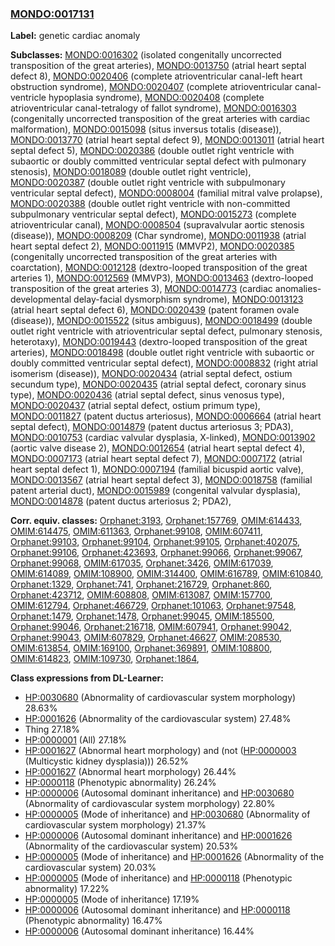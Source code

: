 
### [MONDO:0017131](http://purl.obolibrary.org/obo/MONDO_0017131)
**Label:** genetic cardiac anomaly

**Subclasses:** [MONDO:0016302](http://purl.obolibrary.org/obo/MONDO_0016302) (isolated congenitally uncorrected transposition of the great arteries), [MONDO:0013750](http://purl.obolibrary.org/obo/MONDO_0013750) (atrial heart septal defect 8), [MONDO:0020406](http://purl.obolibrary.org/obo/MONDO_0020406) (complete atrioventricular canal-left heart obstruction syndrome), [MONDO:0020407](http://purl.obolibrary.org/obo/MONDO_0020407) (complete atrioventricular canal-ventricle hypoplasia syndrome), [MONDO:0020408](http://purl.obolibrary.org/obo/MONDO_0020408) (complete atrioventricular canal-tetralogy of fallot syndrome), [MONDO:0016303](http://purl.obolibrary.org/obo/MONDO_0016303) (congenitally uncorrected transposition of the great arteries with cardiac malformation), [MONDO:0015098](http://purl.obolibrary.org/obo/MONDO_0015098) (situs inversus totalis (disease)), [MONDO:0013770](http://purl.obolibrary.org/obo/MONDO_0013770) (atrial heart septal defect 9), [MONDO:0013011](http://purl.obolibrary.org/obo/MONDO_0013011) (atrial heart septal defect 5), [MONDO:0020386](http://purl.obolibrary.org/obo/MONDO_0020386) (double outlet right ventricle with subaortic or doubly committed ventricular septal defect with pulmonary stenosis), [MONDO:0018089](http://purl.obolibrary.org/obo/MONDO_0018089) (double outlet right ventricle), [MONDO:0020387](http://purl.obolibrary.org/obo/MONDO_0020387) (double outlet right ventricle with subpulmonary ventricular septal defect), [MONDO:0008004](http://purl.obolibrary.org/obo/MONDO_0008004) (familial mitral valve prolapse), [MONDO:0020388](http://purl.obolibrary.org/obo/MONDO_0020388) (double outlet right ventricle with non-committed subpulmonary ventricular septal defect), [MONDO:0015273](http://purl.obolibrary.org/obo/MONDO_0015273) (complete atrioventricular canal), [MONDO:0008504](http://purl.obolibrary.org/obo/MONDO_0008504) (supravalvular aortic stenosis (disease)), [MONDO:0008209](http://purl.obolibrary.org/obo/MONDO_0008209) (Char syndrome), [MONDO:0011938](http://purl.obolibrary.org/obo/MONDO_0011938) (atrial heart septal defect 2), [MONDO:0011915](http://purl.obolibrary.org/obo/MONDO_0011915) (MMVP2), [MONDO:0020385](http://purl.obolibrary.org/obo/MONDO_0020385) (congenitally uncorrected transposition of the great arteries with coarctation), [MONDO:0012128](http://purl.obolibrary.org/obo/MONDO_0012128) (dextro-looped transposition of the great arteries 1), [MONDO:0012569](http://purl.obolibrary.org/obo/MONDO_0012569) (MMVP3), [MONDO:0013463](http://purl.obolibrary.org/obo/MONDO_0013463) (dextro-looped transposition of the great arteries 3), [MONDO:0014773](http://purl.obolibrary.org/obo/MONDO_0014773) (cardiac anomalies-developmental delay-facial dysmorphism syndrome), [MONDO:0013123](http://purl.obolibrary.org/obo/MONDO_0013123) (atrial heart septal defect 6), [MONDO:0020439](http://purl.obolibrary.org/obo/MONDO_0020439) (patent foramen ovale (disease)), [MONDO:0015522](http://purl.obolibrary.org/obo/MONDO_0015522) (situs ambiguus), [MONDO:0018499](http://purl.obolibrary.org/obo/MONDO_0018499) (double outlet right ventricle with atrioventricular septal defect, pulmonary stenosis, heterotaxy), [MONDO:0019443](http://purl.obolibrary.org/obo/MONDO_0019443) (dextro-looped transposition of the great arteries), [MONDO:0018498](http://purl.obolibrary.org/obo/MONDO_0018498) (double outlet right ventricle with subaortic or doubly committed ventricular septal defect), [MONDO:0008832](http://purl.obolibrary.org/obo/MONDO_0008832) (right atrial isomerism (disease)), [MONDO:0020434](http://purl.obolibrary.org/obo/MONDO_0020434) (atrial septal defect, ostium secundum type), [MONDO:0020435](http://purl.obolibrary.org/obo/MONDO_0020435) (atrial septal defect, coronary sinus type), [MONDO:0020436](http://purl.obolibrary.org/obo/MONDO_0020436) (atrial septal defect, sinus venosus type), [MONDO:0020437](http://purl.obolibrary.org/obo/MONDO_0020437) (atrial septal defect, ostium primum type), [MONDO:0011827](http://purl.obolibrary.org/obo/MONDO_0011827) (patent ductus arteriosus), [MONDO:0006664](http://purl.obolibrary.org/obo/MONDO_0006664) (atrial heart septal defect), [MONDO:0014879](http://purl.obolibrary.org/obo/MONDO_0014879) (patent ductus arteriosus 3; PDA3), [MONDO:0010753](http://purl.obolibrary.org/obo/MONDO_0010753) (cardiac valvular dysplasia, X-linked), [MONDO:0013902](http://purl.obolibrary.org/obo/MONDO_0013902) (aortic valve disease 2), [MONDO:0012654](http://purl.obolibrary.org/obo/MONDO_0012654) (atrial heart septal defect 4), [MONDO:0007173](http://purl.obolibrary.org/obo/MONDO_0007173) (atrial heart septal defect 7), [MONDO:0007172](http://purl.obolibrary.org/obo/MONDO_0007172) (atrial heart septal defect 1), [MONDO:0007194](http://purl.obolibrary.org/obo/MONDO_0007194) (familial bicuspid aortic valve), [MONDO:0013567](http://purl.obolibrary.org/obo/MONDO_0013567) (atrial heart septal defect 3), [MONDO:0018758](http://purl.obolibrary.org/obo/MONDO_0018758) (familial patent arterial duct), [MONDO:0015989](http://purl.obolibrary.org/obo/MONDO_0015989) (congenital valvular dysplasia), [MONDO:0014878](http://purl.obolibrary.org/obo/MONDO_0014878) (patent ductus arteriosus 2; PDA2), 

**Corr. equiv. classes:** [Orphanet:3193](http://www.orpha.net/ORDO/Orphanet_3193), [Orphanet:157769](http://www.orpha.net/ORDO/Orphanet_157769), [OMIM:614433](http://purl.obolibrary.org/obo/OMIM_614433), [OMIM:614475](http://purl.obolibrary.org/obo/OMIM_614475), [OMIM:611363](http://purl.obolibrary.org/obo/OMIM_611363), [Orphanet:99108](http://www.orpha.net/ORDO/Orphanet_99108), [OMIM:607411](http://purl.obolibrary.org/obo/OMIM_607411), [Orphanet:99103](http://www.orpha.net/ORDO/Orphanet_99103), [Orphanet:99104](http://www.orpha.net/ORDO/Orphanet_99104), [Orphanet:99105](http://www.orpha.net/ORDO/Orphanet_99105), [Orphanet:402075](http://www.orpha.net/ORDO/Orphanet_402075), [Orphanet:99106](http://www.orpha.net/ORDO/Orphanet_99106), [Orphanet:423693](http://www.orpha.net/ORDO/Orphanet_423693), [Orphanet:99066](http://www.orpha.net/ORDO/Orphanet_99066), [Orphanet:99067](http://www.orpha.net/ORDO/Orphanet_99067), [Orphanet:99068](http://www.orpha.net/ORDO/Orphanet_99068), [OMIM:617035](http://purl.obolibrary.org/obo/OMIM_617035), [Orphanet:3426](http://www.orpha.net/ORDO/Orphanet_3426), [OMIM:617039](http://purl.obolibrary.org/obo/OMIM_617039), [OMIM:614089](http://purl.obolibrary.org/obo/OMIM_614089), [OMIM:108900](http://purl.obolibrary.org/obo/OMIM_108900), [OMIM:314400](http://purl.obolibrary.org/obo/OMIM_314400), [OMIM:616789](http://purl.obolibrary.org/obo/OMIM_616789), [OMIM:610840](http://purl.obolibrary.org/obo/OMIM_610840), [Orphanet:1329](http://www.orpha.net/ORDO/Orphanet_1329), [Orphanet:741](http://www.orpha.net/ORDO/Orphanet_741), [Orphanet:216729](http://www.orpha.net/ORDO/Orphanet_216729), [Orphanet:860](http://www.orpha.net/ORDO/Orphanet_860), [Orphanet:423712](http://www.orpha.net/ORDO/Orphanet_423712), [OMIM:608808](http://purl.obolibrary.org/obo/OMIM_608808), [OMIM:613087](http://purl.obolibrary.org/obo/OMIM_613087), [OMIM:157700](http://purl.obolibrary.org/obo/OMIM_157700), [OMIM:612794](http://purl.obolibrary.org/obo/OMIM_612794), [Orphanet:466729](http://www.orpha.net/ORDO/Orphanet_466729), [Orphanet:101063](http://www.orpha.net/ORDO/Orphanet_101063), [Orphanet:97548](http://www.orpha.net/ORDO/Orphanet_97548), [Orphanet:1479](http://www.orpha.net/ORDO/Orphanet_1479), [Orphanet:1478](http://www.orpha.net/ORDO/Orphanet_1478), [Orphanet:99045](http://www.orpha.net/ORDO/Orphanet_99045), [OMIM:185500](http://purl.obolibrary.org/obo/OMIM_185500), [Orphanet:99046](http://www.orpha.net/ORDO/Orphanet_99046), [Orphanet:216718](http://www.orpha.net/ORDO/Orphanet_216718), [OMIM:607941](http://purl.obolibrary.org/obo/OMIM_607941), [Orphanet:99042](http://www.orpha.net/ORDO/Orphanet_99042), [Orphanet:99043](http://www.orpha.net/ORDO/Orphanet_99043), [OMIM:607829](http://purl.obolibrary.org/obo/OMIM_607829), [Orphanet:46627](http://www.orpha.net/ORDO/Orphanet_46627), [OMIM:208530](http://purl.obolibrary.org/obo/OMIM_208530), [OMIM:613854](http://purl.obolibrary.org/obo/OMIM_613854), [OMIM:169100](http://purl.obolibrary.org/obo/OMIM_169100), [Orphanet:369891](http://www.orpha.net/ORDO/Orphanet_369891), [OMIM:108800](http://purl.obolibrary.org/obo/OMIM_108800), [OMIM:614823](http://purl.obolibrary.org/obo/OMIM_614823), [OMIM:109730](http://purl.obolibrary.org/obo/OMIM_109730), [Orphanet:1864](http://www.orpha.net/ORDO/Orphanet_1864), 

**Class expressions from DL-Learner:**

- [HP:0030680](http://purl.obolibrary.org/obo/HP_0030680) (Abnormality of cardiovascular system morphology) 28.63%
- [HP:0001626](http://purl.obolibrary.org/obo/HP_0001626) (Abnormality of the cardiovascular system) 27.48%
- Thing 27.18%
- [HP:0000001](http://purl.obolibrary.org/obo/HP_0000001) (All) 27.18%
- [HP:0001627](http://purl.obolibrary.org/obo/HP_0001627) (Abnormal heart morphology) and (not ([HP:0000003](http://purl.obolibrary.org/obo/HP_0000003) (Multicystic kidney dysplasia))) 26.52%
- [HP:0001627](http://purl.obolibrary.org/obo/HP_0001627) (Abnormal heart morphology) 26.44%
- [HP:0000118](http://purl.obolibrary.org/obo/HP_0000118) (Phenotypic abnormality) 26.24%
- [HP:0000006](http://purl.obolibrary.org/obo/HP_0000006) (Autosomal dominant inheritance) and [HP:0030680](http://purl.obolibrary.org/obo/HP_0030680) (Abnormality of cardiovascular system morphology) 22.80%
- [HP:0000005](http://purl.obolibrary.org/obo/HP_0000005) (Mode of inheritance) and [HP:0030680](http://purl.obolibrary.org/obo/HP_0030680) (Abnormality of cardiovascular system morphology) 21.37%
- [HP:0000006](http://purl.obolibrary.org/obo/HP_0000006) (Autosomal dominant inheritance) and [HP:0001626](http://purl.obolibrary.org/obo/HP_0001626) (Abnormality of the cardiovascular system) 20.53%
- [HP:0000005](http://purl.obolibrary.org/obo/HP_0000005) (Mode of inheritance) and [HP:0001626](http://purl.obolibrary.org/obo/HP_0001626) (Abnormality of the cardiovascular system) 20.03%
- [HP:0000005](http://purl.obolibrary.org/obo/HP_0000005) (Mode of inheritance) and [HP:0000118](http://purl.obolibrary.org/obo/HP_0000118) (Phenotypic abnormality) 17.22%
- [HP:0000005](http://purl.obolibrary.org/obo/HP_0000005) (Mode of inheritance) 17.19%
- [HP:0000006](http://purl.obolibrary.org/obo/HP_0000006) (Autosomal dominant inheritance) and [HP:0000118](http://purl.obolibrary.org/obo/HP_0000118) (Phenotypic abnormality) 16.47%
- [HP:0000006](http://purl.obolibrary.org/obo/HP_0000006) (Autosomal dominant inheritance) 16.44%


